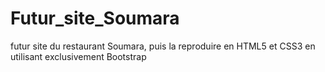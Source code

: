 # Futur_site_Soumara
futur site du restaurant Soumara, puis la reproduire en HTML5 et CSS3 en utilisant exclusivement Bootstrap
